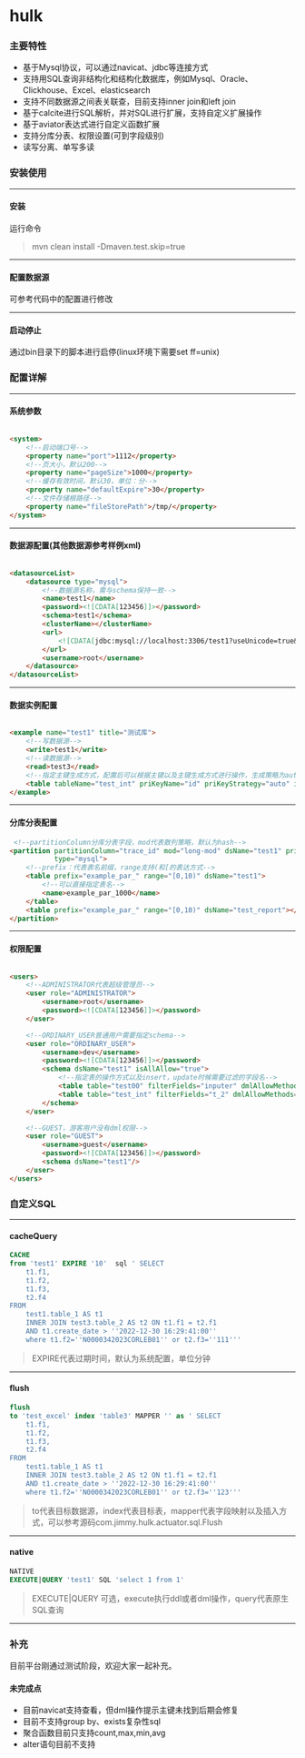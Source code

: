 # hulk

### 主要特性

- 基于Mysql协议，可以通过navicat、jdbc等连接方式
- 支持用SQL查询非结构化和结构化数据库，例如Mysql、Oracle、Clickhouse、Excel、elasticsearch
- 支持不同数据源之间表关联查，目前支持inner join和left join
- 基于calcite进行SQL解析，并对SQL进行扩展，支持自定义扩展操作
- 基于aviator表达式进行自定义函数扩展
- 支持分库分表、权限设置(可到字段级别)
- 读写分离、单写多读

### 安装使用

----

#### 安装

运行命令
> mvn clean install -Dmaven.test.skip=true


----

#### 配置数据源

可参考代码中的配置进行修改

----

#### 启动停止

通过bin目录下的脚本进行启停(linux环境下需要set ff=unix)

### 配置详解

----

#### 系统参数

```html

<system>
    <!--启动端口号-->
    <property name="port">1112</property>
    <!--页大小，默认200-->
    <property name="pageSize">1000</property>
    <!--缓存有效时间，默认30，单位：分-->
    <property name="defaultExpire">30</property>
    <!--文件存储根路径-->
    <property name="fileStorePath">/tmp/</property>
</system>
```

----

#### 数据源配置(其他数据源参考样例xml)

```html

<datasourceList>
    <datasource type="mysql">
        <!--数据源名称，需与schema保持一致-->
        <name>test1</name>
        <password><![CDATA[123456]]></password>
        <schema>test1</schema>
        <clusterName></clusterName>
        <url>
            <![CDATA[jdbc:mysql://localhost:3306/test1?useUnicode=true&characterEncoding=utf8&zeroDateTimeBehavior=convertToNull&useSSL=true&serverTimezone=GMT%2B8]]>
        </url>
        <username>root</username>
    </datasource>
</datasourceList>
```

----

#### 数据实例配置

```html

<example name="test1" title="测试库">
    <!--写数据源-->
    <write>test1</write>
    <!--读数据源-->
    <read>test3</read>
    <!--指定主键生成方式，配置后可以根据主键以及主键生成方式进行操作，生成策略为auto支持预处理insert后返回(仅对于mysql)，其他生成策略:snowflake、uid-->
    <table tableName="test_int" priKeyName="id" priKeyStrategy="auto" isNeedReturnKey="true"></table>
</example>
```

----

#### 分库分表配置

```html
 <!--partitionColumn分库分表字段，mod代表散列策略，默认为hash-->
<partition partitionColumn="trace_id" mod="long-mod" dsName="test1" priKeyColumn="id" table="example_par"
           type="mysql">
    <!--prefix：代表表名前缀，range支持(和[的表达方式-->
    <table prefix="example_par_" range="[0,10)" dsName="test1">
        <!--可以直接指定表名-->
        <name>example_par_1000</name>
    </table>
    <table prefix="example_par_" range="[0,10)" dsName="test_report"></table>
</partition>
```

----

#### 权限配置

```html

<users>
    <!--ADMINISTRATOR代表超级管理员-->
    <user role="ADMINISTRATOR">
        <username>root</username>
        <password><![CDATA[123456]]></password>
    </user>

    <!--ORDINARY_USER普通用户需要指定schema-->
    <user role="ORDINARY_USER">
        <username>dev</username>
        <password><![CDATA[123456]]></password>
        <schema dsName="test1" isAllAllow="true">
            <!--指定表的操作方式以及insert，update时候需要过滤的字段名-->
            <table table="test00" filterFields="inputer" dmlAllowMethods="INSERT"></table>
            <table table="test_int" filterFields="t_2" dmlAllowMethods="INSERT,UPDATE,DELETE"></table>
        </schema>
    </user>

    <!--GUEST，游客用户没有dml权限-->
    <user role="GUEST">
        <username>guest</username>
        <password><![CDATA[123456]]></password>
        <schema dsName="test1"/>
    </user>
</users>
```

### 自定义SQL

----

#### cacheQuery

```sql
CACHE
from 'test1' EXPIRE '10'  sql ' SELECT
	t1.f1,
	t1.f2,
	t1.f3,
	t2.f4 
FROM
	test1.table_1 AS t1
	INNER JOIN test3.table_2 AS t2 ON t1.f1 = t2.f1 
	AND t1.create_date > ''2022-12-30 16:29:41:00''
	where t1.f2=''N0000342023CORLEB01'' or t2.f3=''111'''    
```

> EXPIRE代表过期时间，默认为系统配置，单位分钟

----

#### flush

```sql
flush
to 'test_excel' index 'table3' MAPPER '' as ' SELECT
	t1.f1,
	t1.f2,
	t1.f3,
	t2.f4 
FROM
	test1.table_1 AS t1
	INNER JOIN test3.table_2 AS t2 ON t1.f1 = t2.f1 
	AND t1.create_date > ''2022-12-30 16:29:41:00''
	where t1.f2=''N0000342023CORLEB01'' or t2.f3=''123'''
```

> to代表目标数据源，index代表目标表，mapper代表字段映射以及插入方式，可以参考源码com.jimmy.hulk.actuator.sql.Flush

----

#### native

```sql
NATIVE
EXECUTE|QUERY 'test1' SQL 'select 1 from 1'      
```

> EXECUTE|QUERY 可选，execute执行ddl或者dml操作，query代表原生SQL查询
----

### 补充

目前平台刚通过测试阶段，欢迎大家一起补充。

#### 未完成点

- 目前navicat支持查看，但dml操作提示主键未找到后期会修复
- 目前不支持group by、exists复杂性sql
- 聚合函数目前只支持count,max,min,avg
- alter语句目前不支持
